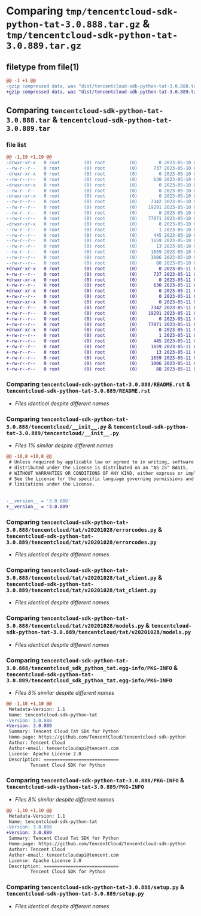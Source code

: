# Comparing `tmp/tencentcloud-sdk-python-tat-3.0.888.tar.gz` & `tmp/tencentcloud-sdk-python-tat-3.0.889.tar.gz`

## filetype from file(1)

```diff
@@ -1 +1 @@
-gzip compressed data, was "dist/tencentcloud-sdk-python-tat-3.0.888.tar", last modified: Wed May 10 02:45:17 2023, max compression
+gzip compressed data, was "dist/tencentcloud-sdk-python-tat-3.0.889.tar", last modified: Thu May 11 03:11:26 2023, max compression
```

## Comparing `tencentcloud-sdk-python-tat-3.0.888.tar` & `tencentcloud-sdk-python-tat-3.0.889.tar`

### file list

```diff
@@ -1,19 +1,19 @@
-drwxr-xr-x   0 root         (0) root         (0)        0 2023-05-10 02:45:17.000000 tencentcloud-sdk-python-tat-3.0.888/
--rw-r--r--   0 root         (0) root         (0)      737 2023-05-10 02:45:17.000000 tencentcloud-sdk-python-tat-3.0.888/README.rst
-drwxr-xr-x   0 root         (0) root         (0)        0 2023-05-10 02:45:17.000000 tencentcloud-sdk-python-tat-3.0.888/tencentcloud/
--rw-r--r--   0 root         (0) root         (0)      630 2023-05-10 02:45:17.000000 tencentcloud-sdk-python-tat-3.0.888/tencentcloud/__init__.py
-drwxr-xr-x   0 root         (0) root         (0)        0 2023-05-10 02:45:17.000000 tencentcloud-sdk-python-tat-3.0.888/tencentcloud/tat/
--rw-r--r--   0 root         (0) root         (0)        0 2023-05-10 02:45:17.000000 tencentcloud-sdk-python-tat-3.0.888/tencentcloud/tat/__init__.py
-drwxr-xr-x   0 root         (0) root         (0)        0 2023-05-10 02:45:17.000000 tencentcloud-sdk-python-tat-3.0.888/tencentcloud/tat/v20201028/
--rw-r--r--   0 root         (0) root         (0)     7342 2023-05-10 02:45:17.000000 tencentcloud-sdk-python-tat-3.0.888/tencentcloud/tat/v20201028/errorcodes.py
--rw-r--r--   0 root         (0) root         (0)    19291 2023-05-10 02:45:17.000000 tencentcloud-sdk-python-tat-3.0.888/tencentcloud/tat/v20201028/tat_client.py
--rw-r--r--   0 root         (0) root         (0)        0 2023-05-10 02:45:17.000000 tencentcloud-sdk-python-tat-3.0.888/tencentcloud/tat/v20201028/__init__.py
--rw-r--r--   0 root         (0) root         (0)    77071 2023-05-10 02:45:17.000000 tencentcloud-sdk-python-tat-3.0.888/tencentcloud/tat/v20201028/models.py
-drwxr-xr-x   0 root         (0) root         (0)        0 2023-05-10 02:45:17.000000 tencentcloud-sdk-python-tat-3.0.888/tencentcloud_sdk_python_tat.egg-info/
--rw-r--r--   0 root         (0) root         (0)        1 2023-05-10 02:45:17.000000 tencentcloud-sdk-python-tat-3.0.888/tencentcloud_sdk_python_tat.egg-info/dependency_links.txt
--rw-r--r--   0 root         (0) root         (0)      445 2023-05-10 02:45:17.000000 tencentcloud-sdk-python-tat-3.0.888/tencentcloud_sdk_python_tat.egg-info/SOURCES.txt
--rw-r--r--   0 root         (0) root         (0)     1659 2023-05-10 02:45:17.000000 tencentcloud-sdk-python-tat-3.0.888/tencentcloud_sdk_python_tat.egg-info/PKG-INFO
--rw-r--r--   0 root         (0) root         (0)       13 2023-05-10 02:45:17.000000 tencentcloud-sdk-python-tat-3.0.888/tencentcloud_sdk_python_tat.egg-info/top_level.txt
--rw-r--r--   0 root         (0) root         (0)     1659 2023-05-10 02:45:17.000000 tencentcloud-sdk-python-tat-3.0.888/PKG-INFO
--rw-r--r--   0 root         (0) root         (0)     1006 2023-05-10 02:45:17.000000 tencentcloud-sdk-python-tat-3.0.888/setup.py
--rw-r--r--   0 root         (0) root         (0)       88 2023-05-10 02:45:17.000000 tencentcloud-sdk-python-tat-3.0.888/setup.cfg
+drwxr-xr-x   0 root         (0) root         (0)        0 2023-05-11 03:11:26.000000 tencentcloud-sdk-python-tat-3.0.889/
+-rw-r--r--   0 root         (0) root         (0)      737 2023-05-11 03:11:26.000000 tencentcloud-sdk-python-tat-3.0.889/README.rst
+drwxr-xr-x   0 root         (0) root         (0)        0 2023-05-11 03:11:26.000000 tencentcloud-sdk-python-tat-3.0.889/tencentcloud/
+-rw-r--r--   0 root         (0) root         (0)      630 2023-05-11 03:11:26.000000 tencentcloud-sdk-python-tat-3.0.889/tencentcloud/__init__.py
+drwxr-xr-x   0 root         (0) root         (0)        0 2023-05-11 03:11:26.000000 tencentcloud-sdk-python-tat-3.0.889/tencentcloud/tat/
+-rw-r--r--   0 root         (0) root         (0)        0 2023-05-11 03:11:26.000000 tencentcloud-sdk-python-tat-3.0.889/tencentcloud/tat/__init__.py
+drwxr-xr-x   0 root         (0) root         (0)        0 2023-05-11 03:11:26.000000 tencentcloud-sdk-python-tat-3.0.889/tencentcloud/tat/v20201028/
+-rw-r--r--   0 root         (0) root         (0)     7342 2023-05-11 03:11:26.000000 tencentcloud-sdk-python-tat-3.0.889/tencentcloud/tat/v20201028/errorcodes.py
+-rw-r--r--   0 root         (0) root         (0)    19291 2023-05-11 03:11:26.000000 tencentcloud-sdk-python-tat-3.0.889/tencentcloud/tat/v20201028/tat_client.py
+-rw-r--r--   0 root         (0) root         (0)        0 2023-05-11 03:11:26.000000 tencentcloud-sdk-python-tat-3.0.889/tencentcloud/tat/v20201028/__init__.py
+-rw-r--r--   0 root         (0) root         (0)    77071 2023-05-11 03:11:26.000000 tencentcloud-sdk-python-tat-3.0.889/tencentcloud/tat/v20201028/models.py
+drwxr-xr-x   0 root         (0) root         (0)        0 2023-05-11 03:11:26.000000 tencentcloud-sdk-python-tat-3.0.889/tencentcloud_sdk_python_tat.egg-info/
+-rw-r--r--   0 root         (0) root         (0)        1 2023-05-11 03:11:26.000000 tencentcloud-sdk-python-tat-3.0.889/tencentcloud_sdk_python_tat.egg-info/dependency_links.txt
+-rw-r--r--   0 root         (0) root         (0)      445 2023-05-11 03:11:26.000000 tencentcloud-sdk-python-tat-3.0.889/tencentcloud_sdk_python_tat.egg-info/SOURCES.txt
+-rw-r--r--   0 root         (0) root         (0)     1659 2023-05-11 03:11:26.000000 tencentcloud-sdk-python-tat-3.0.889/tencentcloud_sdk_python_tat.egg-info/PKG-INFO
+-rw-r--r--   0 root         (0) root         (0)       13 2023-05-11 03:11:26.000000 tencentcloud-sdk-python-tat-3.0.889/tencentcloud_sdk_python_tat.egg-info/top_level.txt
+-rw-r--r--   0 root         (0) root         (0)     1659 2023-05-11 03:11:26.000000 tencentcloud-sdk-python-tat-3.0.889/PKG-INFO
+-rw-r--r--   0 root         (0) root         (0)     1006 2023-05-11 03:11:26.000000 tencentcloud-sdk-python-tat-3.0.889/setup.py
+-rw-r--r--   0 root         (0) root         (0)       88 2023-05-11 03:11:26.000000 tencentcloud-sdk-python-tat-3.0.889/setup.cfg
```

### Comparing `tencentcloud-sdk-python-tat-3.0.888/README.rst` & `tencentcloud-sdk-python-tat-3.0.889/README.rst`

 * *Files identical despite different names*

### Comparing `tencentcloud-sdk-python-tat-3.0.888/tencentcloud/__init__.py` & `tencentcloud-sdk-python-tat-3.0.889/tencentcloud/__init__.py`

 * *Files 1% similar despite different names*

```diff
@@ -10,8 +10,8 @@
 # Unless required by applicable law or agreed to in writing, software
 # distributed under the License is distributed on an "AS IS" BASIS,
 # WITHOUT WARRANTIES OR CONDITIONS OF ANY KIND, either express or implied.
 # See the License for the specific language governing permissions and
 # limitations under the License.
 
 
-__version__ = '3.0.888'
+__version__ = '3.0.889'
```

### Comparing `tencentcloud-sdk-python-tat-3.0.888/tencentcloud/tat/v20201028/errorcodes.py` & `tencentcloud-sdk-python-tat-3.0.889/tencentcloud/tat/v20201028/errorcodes.py`

 * *Files identical despite different names*

### Comparing `tencentcloud-sdk-python-tat-3.0.888/tencentcloud/tat/v20201028/tat_client.py` & `tencentcloud-sdk-python-tat-3.0.889/tencentcloud/tat/v20201028/tat_client.py`

 * *Files identical despite different names*

### Comparing `tencentcloud-sdk-python-tat-3.0.888/tencentcloud/tat/v20201028/models.py` & `tencentcloud-sdk-python-tat-3.0.889/tencentcloud/tat/v20201028/models.py`

 * *Files identical despite different names*

### Comparing `tencentcloud-sdk-python-tat-3.0.888/tencentcloud_sdk_python_tat.egg-info/PKG-INFO` & `tencentcloud-sdk-python-tat-3.0.889/tencentcloud_sdk_python_tat.egg-info/PKG-INFO`

 * *Files 8% similar despite different names*

```diff
@@ -1,10 +1,10 @@
 Metadata-Version: 1.1
 Name: tencentcloud-sdk-python-tat
-Version: 3.0.888
+Version: 3.0.889
 Summary: Tencent Cloud Tat SDK for Python
 Home-page: https://github.com/TencentCloud/tencentcloud-sdk-python
 Author: Tencent Cloud
 Author-email: tencentcloudapi@tencent.com
 License: Apache License 2.0
 Description: ============================
         Tencent Cloud SDK for Python
```

### Comparing `tencentcloud-sdk-python-tat-3.0.888/PKG-INFO` & `tencentcloud-sdk-python-tat-3.0.889/PKG-INFO`

 * *Files 8% similar despite different names*

```diff
@@ -1,10 +1,10 @@
 Metadata-Version: 1.1
 Name: tencentcloud-sdk-python-tat
-Version: 3.0.888
+Version: 3.0.889
 Summary: Tencent Cloud Tat SDK for Python
 Home-page: https://github.com/TencentCloud/tencentcloud-sdk-python
 Author: Tencent Cloud
 Author-email: tencentcloudapi@tencent.com
 License: Apache License 2.0
 Description: ============================
         Tencent Cloud SDK for Python
```

### Comparing `tencentcloud-sdk-python-tat-3.0.888/setup.py` & `tencentcloud-sdk-python-tat-3.0.889/setup.py`

 * *Files identical despite different names*

